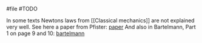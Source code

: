 #file 
#TODO 

In some texts Newtons laws from [[Classical mechanics]] are not explained very well.
See here a paper from Pfister: [paper](file://C:\one\OneDrive\Bildung\Wissenschaftliches\pfister-lange_nach_newton.pdf)
And also in Bartelmann, Part 1 on page 9 and 10: [bartelmann](file://C:\one\OneDrive\Bildung\Wissenschaftliches\Physik%20Gesamtwerke)

